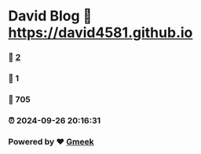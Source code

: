 # David Blog :link: https://david4581.github.io 
### :page_facing_up: [2](https://david4581.github.io/tag.html) 
### :speech_balloon: 1 
### :hibiscus: 705 
### :alarm_clock: 2024-09-26 20:16:31 
### Powered by :heart: [Gmeek](https://github.com/Meekdai/Gmeek)
